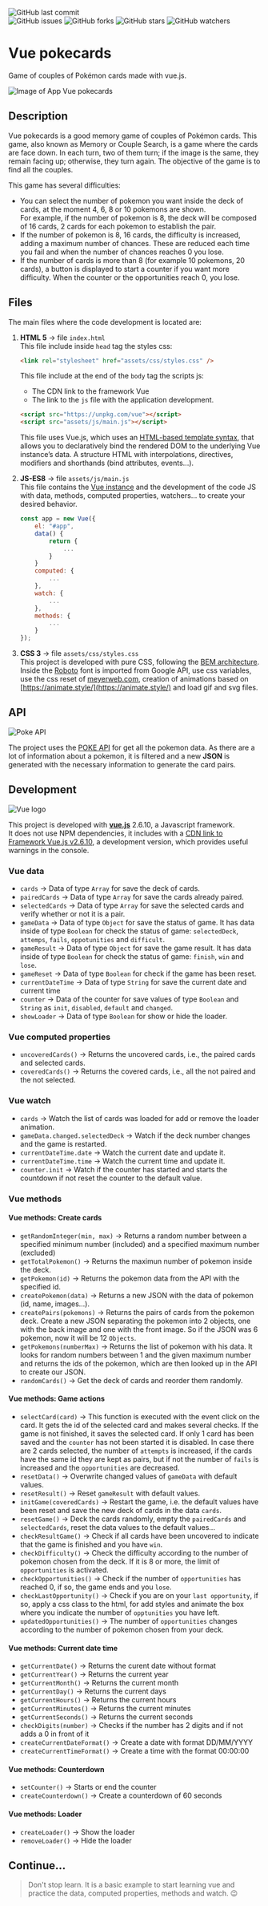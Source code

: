 ![GitHub last commit](https://img.shields.io/github/last-commit/beatrizsmerino/vue-pokecards)  
![GitHub issues](https://img.shields.io/github/issues/beatrizsmerino/vue-pokecards)
![GitHub forks](https://img.shields.io/github/forks/beatrizsmerino/vue-pokecards)
![GitHub stars](https://img.shields.io/github/stars/beatrizsmerino/vue-pokecards)
![GitHub watchers](https://img.shields.io/github/watchers/beatrizsmerino/vue-pokecards)

# Vue pokecards

Game of couples of Pokémon cards made with vue.js.

![Image of App Vue pokecards](README/images/vue-pokecards.gif)

## Description

Vue pokecards is a good memory game of couples of Pokémon cards.
This game, also known as Memory or Couple Search, is a game where the cards are face down. In each turn, two of them turn; if the image is the same, they remain facing up; otherwise, they turn again. The objective of the game is to find all the couples.

This game has several difficulties:

- You can select the number of pokemon you want inside the deck of cards, at the moment 4, 6, 8 or 10 pokemons are shown.  
  For example, if the number of pokemon is 8, the deck will be composed of 16 cards, 2 cards for each pokemon to establish the pair.
- If the number of pokemon is 8, 16 cards, the difficulty is increased, adding a maximum number of chances. These are reduced each time you fail and when the number of chances reaches 0 you lose.
- If the number of cards is more than 8 (for example 10 pokemons, 20 cards), a button is displayed to start a counter if you want more difficulty. When the counter or the opportunities reach 0, you lose.

## Files

The main files where the code development is located are:

1. **HTML 5** -> file `index.html`  
    This file include inside `head` tag the styles css:
	```html
	<link rel="stylesheet" href="assets/css/styles.css" />
	```

	This file include at the end of the `body` tag the scripts js:
	- The CDN link to the framework Vue
	- The link to the `js` file with the application development.

	```html
	<script src="https://unpkg.com/vue"></script>
	<script src="assets/js/main.js"></script>
	```
  
	This file uses Vue.js, which uses an [HTML-based template syntax](https://vuejs.org/v2/guide/syntax.html), that allows you to declaratively bind the rendered DOM to the underlying Vue instance’s data. A structure HTML with interpolations, directives, modifiers and shorthands (bind attributes, events...).  


2. **JS-ES8** -> file `assets/js/main.js`  
	This file contains the [Vue instance](https://vuejs.org/v2/guide/instance.html) and the development of the code JS with data, methods, computed properties, watchers... to create your desired behavior.

	```js
	const app = new Vue({
		el: "#app",
		data() {
			return {
				...
			}
		}
		computed: {
			...
		},
		watch: {
			...
		},
		methods: {
			...
		}
	});
	```

3. **CSS 3** -> file `assets/css/styles.css`   
	This project is developed with pure CSS, following the [BEM architecture](http://getbem.com/introduction/).  
	Inside the [Roboto](https://fonts.google.com/specimen/Roboto) font is imported from Google API, use css variables, use the css reset of [meyerweb.com](meyerweb.com), creation of animations based on [https://animate.style/](https://animate.style/) and load gif and svg files.

## API

![Poke API](README/images/poke-api.jpg)

The project uses the [POKE API](https://pokeapi.co/) for get all the pokemon data. As there are a lot of information about a pokemon, it is filtered and a new **JSON** is generated with the necessary information to generate the card pairs.

## Development

![Vue logo](README/images/vue-js-2.jpg)

This project is developed with **[vue.js](https://vuejs.org/)** 2.6.10, a Javascript framework.  
It does not use NPM dependencies, it includes with a [CDN link to Framework Vue.js v2.6.10](https://unpkg.com/vue), a development version, which provides useful warnings in the console.

### Vue data

- `cards` -> Data of type `Array` for save the deck of cards.
- `pairedCards` -> Data of type `Array` for save the cards already paired.
- `selectedCards` -> Data of type `Array` for save the selected cards and verify whether or not it is a pair.
- `gameData` -> Data of type `Object` for save the status of game. It has data inside of type `Boolean` for check the status of game: `selectedDeck`, `attemps`, `fails`, `oppotunities` and `difficult`.
- `gameResult` -> Data of type `Object` for save the game result. It has data inside  of type `Boolean` for check the status of game: `finish`, `win` and `lose`.
- `gameReset` -> Data of type `Boolean` for check if the game has been reset.
- `currentDateTime` -> Data of type `String` for save the current date and current time
- `counter` -> Data of the counter for save values of type `Boolean` and `String` as `init`, `disabled`, `default` and `changed`.
- `showLoader` -> Data of type `Boolean` for show or hide the loader.

### Vue computed properties

- `uncoveredCards()` -> Returns the uncovered cards, i.e., the paired cards and selected cards.
- `coveredCards()` -> Returns the covered cards, i.e., all the not paired and the not selected.

### Vue watch

- `cards` -> Watch the list of cards was loaded for add or remove the loader animation.
- `gameData.changed.selectedDeck` -> Watch if the deck number changes and the game is restarted.
- `currentDateTime.date` -> Watch the current date and update it.
- `currentDateTime.time` -> Watch the current time and update it.
- `counter.init` -> Watch if the counter has started and starts the countdown if not reset the counter to the default value.

### Vue methods

#### Vue methods: Create cards

- `getRandomInteger(min, max)` -> Returns a random number between a specified minimum number (included) and a specified maximum number (excluded)
- `getTotalPokemon()` -> Returns the maximun number of pokemon inside the deck.
- `getPokemon(id)` -> Returns the pokemon data from the API with the specified id.
- `createPokemon(data)` -> Returns a new JSON with the data of pokemon (id, name, images...).
- `createPairs(pokemons)` -> Returns the pairs of cards from the pokemon deck. Create a new JSON separating the pokemon into 2 objects, one with the back image and one with the front image. So if the JSON was 6 pokemon, now it will be 12 `Objects`.
- `getPokemons(numberMax)` -> Returns the list of pokemon with his data. It looks for random numbers between 1 and the given maximum number and returns the ids of the pokemon, which are then looked up in the API to create our JSON.
- `randomCards()` -> Get the deck of cards and reorder them randomly.

#### Vue methods: Game actions

- `selectCard(card)` -> This function is executed with the event click on the card. It gets the id of the selected card and makes several checks. If the game is not finished, it saves the selected card. If only 1 card has been saved and the `counter` has not been started it is disabled. In case there are 2 cards selected, the number of `attempts` is increased, if the cards have the same id they are kept as pairs, but if not the number of `fails` is increased and the `opportunities` are decreased.
- `resetData()` -> Overwrite changed values of `gameData` with default values.
- `resetResult()` -> Reset `gameResult` with default values.
- `initGame(coveredCards)` -> Restart the game, i.e. the default values have been reset and save the new deck of cards in the data `cards`.
- `resetGame()` -> Deck the cards randomly, empty the  `pairedCards` and `selectedCards`, reset the data values to the default values...
- `checkResultGame()` -> Check if all cards have been uncovered to indicate that the game is finished and you have `win`.
- `checkDifficulty()` -> Check the difficulty according to the number of pokemon chosen from the deck. If it is 8 or more, the limit of `opportunities` is activated.
- `checkOpportunities()` -> Check if the number of `opportunities` has reached 0, if so, the game ends and you `lose`.
- `checkLastOpportunity()` -> Check if you are on your `last opportunity`, if so, apply a css class to the html, for add styles and animate the box where you indicate the number of `opptunities` you have left.
- `updatedOpportunities()` -> The number of `opportunities` changes according to the number of pokemon chosen from your deck.

#### Vue methods: Current date time

- `getCurrentDate()` -> Returns the curent date without format
- `getCurrentYear()` -> Returns the current year
- `getCurrentMonth()` -> Returns the current month
- `getCurrentDay()` -> Returns the current days
- `getCurrentHours()` -> Returns the current hours
- `getCurrentMinutes()` -> Returns the current minutes
- `getCurrentSeconds()` -> Returns the current seconds
- `checkDigits(number)` -> Checks if the number has 2 digits and if not adds a 0 in front of it
- `createCurrentDateFormat()` -> Create a date with format DD/MM/YYYY
- `createCurrentTimeFormat()` -> Create a time with the format 00:00:00

#### Vue methods: Counterdown

- `setCounter()` -> Starts or end the counter
- `createCounterdown()` -> Create a counterdown of 60 seconds

#### Vue methods: Loader

- `createLoader()` -> Show the loader
- `removeLoader()` -> Hide the loader

## Continue...
> Don't stop learn. It is a basic example to start learning vue and practice the data, computed properties, methods and watch. :wink: